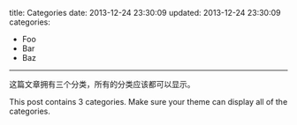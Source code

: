 title: Categories
date: 2013-12-24 23:30:09
updated: 2013-12-24 23:30:09
categories:
- Foo
- Bar
- Baz
---

这篇文章拥有三个分类，所有的分类应该都可以显示。

This post contains 3 categories. Make sure your theme can display all of the categories.